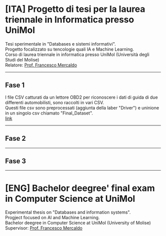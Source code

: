 # [ITA] Progetto di tesi per la laurea triennale in Informatica presso UniMol

Tesi sperimentale in "Databases e sistemi informativi". <br>Progetto focalizzato su tencologie quali IA e Machine Learning. <br>Corso di laurea triennale in informatica presso UniMol (Università degli Studi del Molise) <br> Relatore: [Prof. Francesco Mercaldo](https://github.com/FrancescoMercaldo)

---

## Fase 1
I file CSV catturati da un lettore OBD2 per riconoscere i dati di guida di due differenti automobilisti, sono raccolti in vari CSV.<br>
Questi file csv sono preprocessati (aggiunta della laber "Driver") e uninione in un singolo csv chiamato "Final_Dataset".<br> [link](https://github.com/AngelusGi/UniMolFinalExam/tree/master/Dataset)

---

## Fase 2

---

## Fase 3

---

# [ENG] Bachelor deegree' final exam in Computer Science at UniMol

Experimental thesis on "Databases and information systems". <br>Progject focused on AI and Machine Learning. <br>Bachelor deegree in Computer Science at UniMol (University of Molise) <br>Supervisor: [Prof. Francesco Mercaldo](https://github.com/FrancescoMercaldo)
